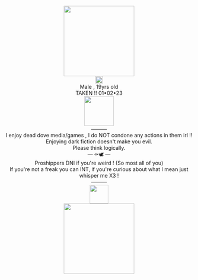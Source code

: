 <div align="center"> <br />
  <img src="https://file.garden/ZlTvQTBYblwbIgy5/ca6da52e628d480cc03b848ab9e952fb.webp" "width="190" height="190"> <br />
  <img src="https://file.garden/Zlo7whFY2AfQROME/tumblr_c0d50c3461b1ad80f456b55aa9e2818f_fdf86dd5_400.gif" "width="20" height="20">
  <br /> 
  Male , 19yrs old <br />
  TAKEN !! 01•02•23 <br /> 
  <img src="https://file.garden/Zlo7whFY2AfQROME/pinkcat.gif" "width="80" height="80"> <br />
  ——— <br />
  I enjoy dead dove media/games , I do NOT condone any actions in them irl !! <br />
  Enjoying dark fiction doesn't make you evil. <br />
  Please think logically. <br />
 — ⚰️🕊️ — <br />
  Proshippers DNI if you're weird ! (So most all of you) <br />
  If you're not a freak you can INT, if you're curious about what I mean just whisper me X3 ! <br />
  ——— <br />
  <img src="https://file.garden/Zlo7whFY2AfQROME/F690491-C-27-B0-476-D-8330-949-F6-CDE1-B81.gif" "width="50" height="50"> <br />
  <img src="https://file.garden/Zlo7whFY2AfQROME/bcc49c6a90e10d847f76c4840c4599ef.jpg" "width="190" height="190"> <br />
</div>
